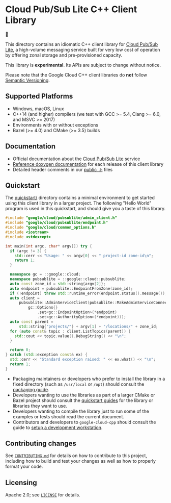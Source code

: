 # Cloud Pub/Sub Lite C++ Client Library

:construction:

This directory contains an idiomatic C++ client library for
[Cloud Pub/Sub Lite][cloud-service-root], a high-volume
messaging service built for very low cost of operation by offering zonal storage
and pre-provisioned capacity.

This library is **experimental**. Its APIs are subject to change without notice.

Please note that the Google Cloud C++ client libraries do **not** follow
[Semantic Versioning](https://semver.org/).

## Supported Platforms

* Windows, macOS, Linux
* C++14 (and higher) compilers (we test with GCC >= 5.4, Clang >= 6.0, and
  MSVC >= 2017)
* Environments with or without exceptions
* Bazel (>= 4.0) and CMake (>= 3.5) builds

## Documentation

* Official documentation about the [Cloud Pub/Sub Lite][cloud-service-docs] service
* [Reference doxygen documentation][doxygen-link] for each release of this
  client library
* Detailed header comments in our [public `.h`][source-link] files

[cloud-service-root]: https://cloud.google.com/pubsub/lite
[cloud-service-docs]: https://cloud.google.com/pubsub/lite/docs
[doxygen-link]: https://googleapis.dev/cpp/google-cloud-pubsublite/latest/
[source-link]: https://github.com/googleapis/google-cloud-cpp/tree/main/google/cloud/pubsublite

## Quickstart

The [quickstart/](quickstart/README.md) directory contains a minimal environment
to get started using this client library in a larger project. The following
"Hello World" program is used in this quickstart, and should give you a taste of
this library.

<!-- inject-quickstart-start -->
```cc
#include "google/cloud/pubsublite/admin_client.h"
#include "google/cloud/pubsublite/endpoint.h"
#include "google/cloud/common_options.h"
#include <iostream>
#include <stdexcept>

int main(int argc, char* argv[]) try {
  if (argc != 3) {
    std::cerr << "Usage: " << argv[0] << " project-id zone-id\n";
    return 1;
  }

  namespace gc = ::google::cloud;
  namespace pubsublite = ::google::cloud::pubsublite;
  auto const zone_id = std::string{argv[2]};
  auto endpoint = pubsublite::EndpointFromZone(zone_id);
  if (!endpoint) throw std::runtime_error(endpoint.status().message());
  auto client =
      pubsublite::AdminServiceClient(pubsublite::MakeAdminServiceConnection(
          gc::Options{}
              .set<gc::EndpointOption>(*endpoint)
              .set<gc::AuthorityOption>(*endpoint)));
  auto const parent =
      std::string{"projects/"} + argv[1] + "/locations/" + zone_id;
  for (auto const& topic : client.ListTopics(parent)) {
    std::cout << topic.value().DebugString() << "\n";
  }

  return 0;
} catch (std::exception const& ex) {
  std::cerr << "Standard exception raised: " << ex.what() << "\n";
  return 1;
}
```
<!-- inject-quickstart-end -->

* Packaging maintainers or developers who prefer to install the library in a
  fixed directory (such as `/usr/local` or `/opt`) should consult the
  [packaging guide](/doc/packaging.md).
* Developers wanting to use the libraries as part of a larger CMake or Bazel
  project should consult the [quickstart guides](#quickstart) for the library
  or libraries they want to use.
* Developers wanting to compile the library just to run some of the examples or
  tests should read the current document.
* Contributors and developers to `google-cloud-cpp` should consult the guide to
  [setup a development workstation][howto-setup-dev-workstation].

[howto-setup-dev-workstation]: /doc/contributor/howto-guide-setup-development-workstation.md

## Contributing changes

See [`CONTRIBUTING.md`](/CONTRIBUTING.md) for details on how to
contribute to this project, including how to build and test your changes
as well as how to properly format your code.

## Licensing

Apache 2.0; see [`LICENSE`](/LICENSE) for details.
